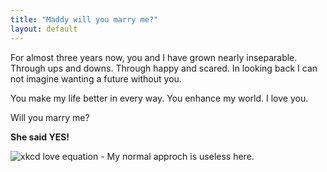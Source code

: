 ```yaml
--- 
title: "Maddy will you marry me?"
layout: default
--- 
```

For almost three years now, you and I have grown nearly inseparable. Through
ups and downs. Through happy and scared. In looking back I can not imagine
wanting a future without you.

You make my life better in every way. You enhance my world. I love you.

Will you marry me?

**She said YES!**

![xkcd love equation - My normal approch is useless here.](http://imgs.xkcd.com/comics/useless.jpg)
